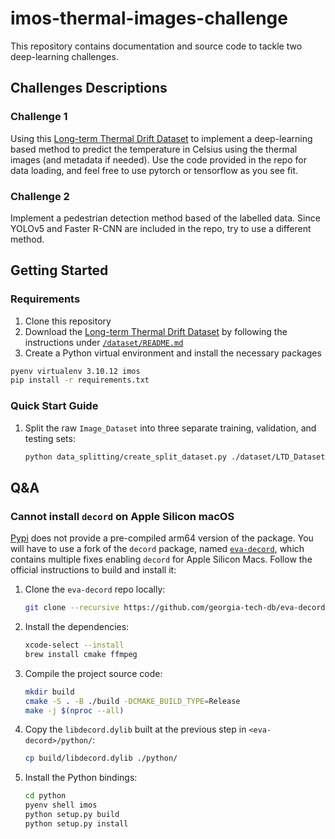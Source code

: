 # imos-thermal-images-challenge

This repository contains documentation and source code to tackle two deep-learning
challenges.

## Challenges Descriptions

### Challenge 1

Using this
[Long-term Thermal Drift Dataset](https://www.kaggle.com/datasets/ivannikolov/longterm-thermal-drift-dataset)
to implement a deep-learning based method to predict the temperature in Celsius using
the thermal images (and metadata if needed). Use the code provided in the repo for data
loading, and feel free to use pytorch or tensorflow as you see fit.

### Challenge 2

Implement a pedestrian detection method based of the labelled data. Since YOLOv5 and
Faster R-CNN are included in the repo, try to use a different method.

## Getting Started

### Requirements

1. Clone this repository
2. Download the
[Long-term Thermal Drift Dataset](https://www.kaggle.com/datasets/ivannikolov/longterm-thermal-drift-dataset)
by following the instructions under [`/dataset/README.md`](./dataset/README.md)
3. Create a Python virtual environment and install the necessary packages

```bash
pyenv virtualenv 3.10.12 imos
pip install -r requirements.txt
```

### Quick Start Guide

1. Split the raw `Image_Dataset` into three separate training, validation, and testing
sets:

    ```bash
    python data_splitting/create_split_dataset.py ./dataset/LTD_Dataset/LTD_Dataset/Image_Dataset/metada_images.csv -o ./dataset/LTD_Dataset/LTD_Dataset/Split_Dataset/
    ```

## Q&A

### Cannot install `decord` on Apple Silicon macOS

[Pypi](https://pypi.org/project/decord/#files) does not provide a pre-compiled arm64
version of the package. You will have to use a fork of the `decord` package, named
[`eva-decord`](https://github.com/georgia-tech-db/eva-decord), which contains multiple
fixes enabling `decord` for Apple Silicon Macs. Follow the official instructions to
build and install it:

1. Clone the `eva-decord` repo locally:

    ```zsh
    git clone --recursive https://github.com/georgia-tech-db/eva-decord
    ```

2. Install the dependencies:

    ```zsh
    xcode-select --install
    brew install cmake ffmpeg
    ```

3. Compile the project source code:

    ```zsh
    mkdir build
    cmake -S . -B ./build -DCMAKE_BUILD_TYPE=Release
    make -j $(nproc --all)
    ```

4. Copy the `libdecord.dylib` built at the previous step in `<eva-decord>/python/`:

    ```zsh
    cp build/libdecord.dylib ./python/
    ```

5. Install the Python bindings:

    ```zsh
    cd python
    pyenv shell imos
    python setup.py build
    python setup.py install
    ```
